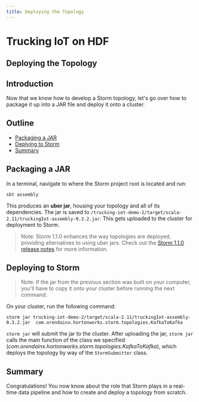 ```yaml
---
title: Deploying the Topology
---
```


# Trucking IoT on HDF

## Deploying the Topology

## Introduction

Now that we know how to develop a Storm topology, let's go over how to package it up into a JAR file and deploy it onto a cluster.


## Outline

-   [Packaging a JAR](#packaging-a-jar)
-   [Deplying to Storm](#deploying-to-storm)
-   [Summary](#summary)


## Packaging a JAR

In a terminal, navigate to where the Storm project root is located and run:
```
sbt assembly
```

This produces an **uber jar**, housing your topology and all of its dependencies.  The jar is saved to `/trucking-iot-demo-2/target/scala-2.11/truckingIot-assembly-0.3.2.jar`.  This gets uploaded to the cluster for deployment to Storm.

> Note: Storm 1.1.0 enhances the way topologies are deployed, providing alternatives to using uber jars.  Check out the [Storm 1.1.0 release notes](https://storm.apache.org/2017/03/29/storm110-released.html#topology-deployment-enhancements) for more information.


## Deploying to Storm

> Note: If the jar from the previous section was built on your computer, you'll have to copy it onto your cluster before running the next command.

On your cluster, run the following command:
```
storm jar trucking-iot-demo-2/target/scala-2.11/truckingIot-assembly-0.3.2.jar  com.orendainx.hortonworks.storm.topologies.KafkaToKafka
```

`storm jar` will submit the jar to the cluster.  After uploading the jar, `storm jar` calls the main function of the class we specified (_com.orendainx.hortonworks.storm.topologies.KafkaToKafka_), which deploys the topology by way of the `StormSubmitter` class.


## Summary

Congratulations!  You now know about the role that Storm plays in a real-time data pipeline and how to create and deploy a topology from scratch.
